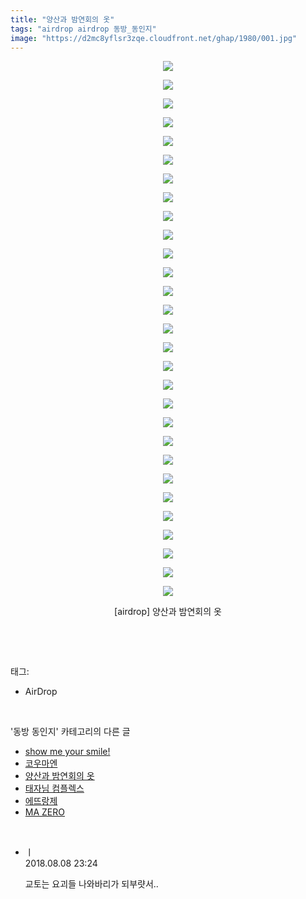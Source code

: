 ```yaml
---
title: "양산과 밤연회의 옷"
tags: "airdrop airdrop 동방_동인지"
image: "https://d2mc8yflsr3zqe.cloudfront.net/ghap/1980/001.jpg"
---
```

<div class="article">
<p style="text-align: center; clear: none; float: none;"><img src="{{ site.imgserver2 }}/ghap/1980/001.jpg"/></p>
<p style="text-align: center; clear: none; float: none;"><img src="{{ site.imgserver2 }}/ghap/1980/002.jpg"/></p>
<p style="text-align: center; clear: none; float: none;"><img src="{{ site.imgserver2 }}/ghap/1980/003.jpg"/></p>
<p style="text-align: center; clear: none; float: none;"><img src="{{ site.imgserver2 }}/ghap/1980/004.jpg"/></p>
<p style="text-align: center; clear: none; float: none;"><img src="{{ site.imgserver2 }}/ghap/1980/005.jpg"/></p>
<p style="text-align: center; clear: none; float: none;"><img src="{{ site.imgserver2 }}/ghap/1980/006.jpg"/></p>
<p style="text-align: center; clear: none; float: none;"><img src="{{ site.imgserver2 }}/ghap/1980/007.jpg"/></p>
<p style="text-align: center; clear: none; float: none;"><img src="{{ site.imgserver2 }}/ghap/1980/008.jpg"/></p>
<p style="text-align: center; clear: none; float: none;"><img src="{{ site.imgserver2 }}/ghap/1980/009.jpg"/></p>
<p style="text-align: center; clear: none; float: none;"><img src="{{ site.imgserver2 }}/ghap/1980/010.jpg"/></p>
<p style="text-align: center; clear: none; float: none;"><img src="{{ site.imgserver2 }}/ghap/1980/011.jpg"/></p>
<p style="text-align: center; clear: none; float: none;"><img src="{{ site.imgserver2 }}/ghap/1980/012.jpg"/></p>
<p style="text-align: center; clear: none; float: none;"><img src="{{ site.imgserver2 }}/ghap/1980/013.jpg"/></p>
<p style="text-align: center; clear: none; float: none;"><img src="{{ site.imgserver2 }}/ghap/1980/014.jpg"/></p>
<p style="text-align: center; clear: none; float: none;"><img src="{{ site.imgserver2 }}/ghap/1980/015.jpg"/></p>
<p style="text-align: center; clear: none; float: none;"><img src="{{ site.imgserver2 }}/ghap/1980/016.jpg"/></p>
<p style="text-align: center; clear: none; float: none;"><img src="{{ site.imgserver2 }}/ghap/1980/017.jpg"/></p>
<p style="text-align: center; clear: none; float: none;"><img src="{{ site.imgserver2 }}/ghap/1980/018.jpg"/></p>
<p style="text-align: center; clear: none; float: none;"><img src="{{ site.imgserver2 }}/ghap/1980/019.jpg"/></p>
<p style="text-align: center; clear: none; float: none;"><img src="{{ site.imgserver2 }}/ghap/1980/020.jpg"/></p>
<p style="text-align: center; clear: none; float: none;"><img src="{{ site.imgserver2 }}/ghap/1980/021.jpg"/></p>
<p style="text-align: center; clear: none; float: none;"><img src="{{ site.imgserver2 }}/ghap/1980/022.jpg"/></p>
<p style="text-align: center; clear: none; float: none;"><img src="{{ site.imgserver2 }}/ghap/1980/023.jpg"/></p>
<p style="text-align: center; clear: none; float: none;"><img src="{{ site.imgserver2 }}/ghap/1980/024.jpg"/></p>
<p style="text-align: center; clear: none; float: none;"><img src="{{ site.imgserver2 }}/ghap/1980/025.jpg"/></p>
<p style="text-align: center; clear: none; float: none;"><img src="{{ site.imgserver2 }}/ghap/1980/026.jpg"/></p>
<p style="text-align: center; clear: none; float: none;"><img src="{{ site.imgserver2 }}/ghap/1980/027.jpg"/></p>
<p style="text-align: center; clear: none; float: none;"><img src="{{ site.imgserver2 }}/ghap/1980/028.jpg"/></p>
<p style="text-align: center; clear: none; float: none;"><img src="{{ site.imgserver2 }}/ghap/1980/029.jpg"/></p>
<p style="text-align: center; clear: none; float: none;">[airdrop] 양산과 밤연회의 옷</p>
<p><br/></p>
</div><br/>
<div class="tagTrail">
<p>태그: </p>
<ul>
<li>AirDrop</li>
</ul>
</div><br/>
<div class="another">
<p>'동방 동인지' 카테고리의 다른 글</p>
<ul>
<li><a href="/ghap_1982">show me your smile!</a></li>
<li><a href="/ghap_1981">코우마엔</a></li>
<li><a href="/ghap_1980">양산과 밤연회의 옷</a></li>
<li><a href="/ghap_1978">태자님 컴플렉스</a></li>
<li><a href="/ghap_1977">에뜨랑제</a></li>
<li><a href="/ghap_1976">MA ZERO</a></li>
</ul>
</div><br/>
<div class="cb_module cb_fluid">
<div class="cb_wrt cb_profile">
<div class="comment">
<ul>
<li class="cb_thumb_off" id="comment15303814">
<div class="cb_comment_area">
<div class="cb_info_area">
<div class="cb_section">
<span class="cb_nick_name">ㅣ</span>
</div>
<div class="cb_section">
<span class="cb_date">2018.08.08 23:24 </span>
</div>
</div>
<div class="cb_dsc_comment">
<p class="cb_dsc">
											교토는 요괴들 나와바리가 되부럇서..
										</p>
</div>
</div></li>
</ul>
</div>
</div><!-- commentList close -->
</div><br/>
